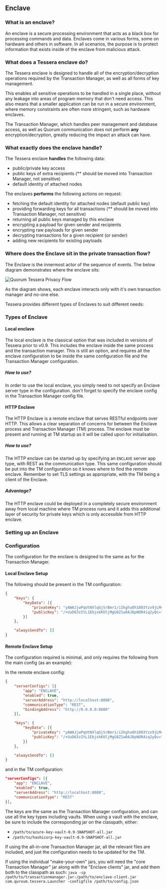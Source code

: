 ## Enclave

### What is an enclave?

An enclave is a secure processing environment that acts as a black box for processing commands and data. Enclaves come in various forms, some on hardware and others in software. In all scenarios, the purpose is to protect information that exists inside of the enclave from malicious attack.

### What does a Tessera enclave do?

The Tessera enclave is designed to handle all of the encryption/decryption operations required by the Transaction Manager, as well as all forms of key management.

This enables all sensitive operations to be handled in a single place, without any leakage into areas of program memory that don't need access. This also means that a smaller application can be run in a secure environment, where memory constraints are often more stringent, such as hardware enclaves.

The Transaction Manager, which handles peer management and database access, as well as Quorum communication does not perform **any** encryption/decryption, greatly reducing the impact an attack can have.

### What exactly does the enclave handle?

The Tessera enclave **handles** the following data:

- public/private key access
- public keys of extra recipients (** should be moved into Transaction Manager, not sensitive)
- default identity of attached nodes

The enclaves **performs** the following actions on request:

- fetching the default identity for attached nodes (default public key)
- providing forwarding keys for all transactions (** should be moved into Transaction Manager, not sensitive)
- returning all public keys managed by this enclave
- encrypting a payload for given sender and recipients
- encrypting raw payloads for given sender
- decrypting transactions for a given recipient (or sender)
- adding new recipients for existing payloads

### Where does the Enclave sit in the private transaction flow?

The Enclave is the innermost actor of the sequence of events. The below diagram demonstrates where the enclave sits:

![Quorum Tessera Privacy Flow](https://github.com/jpmorganchase/tessera/raw/master/Tessera%20Privacy%20flow.jpeg)

As the diagram shows, each enclave interacts only with it's own transaction manager and no-one else.

Tessera provides different types of Enclaves to suit different needs:

### Types of Enclave

#### Local enclave
The local enclave is the classical option that was included in versions of Tessera prior to v0.9. This includes the enclave inside the same process and the transaction manager. This is still an option, and requires all the enclave configuration to be inside the same configuration file and the Transaction Manager configuration.

##### How to use?
In order to use the local enclave, you simply need to not specify an Enclave server type in the configuration. don't forget to specify the enclave config in the Transaction Manager config file.


#### HTTP Enclave
The HTTP Enclave is a remote enclave that serves RESTful endpoints over HTTP. This allows a clear separation of concerns for between the Enclave process and Transaction Manager (TM) process. The enclave must be present and running at TM startup as it will be called upon for initialisation.

##### How to use?
The HTTP enclave can be started up by specifying an `ENCLAVE` server app type, with REST as the communication type. This same configuration should be put into the TM configuration so it knows where to find the remote enclave. Remember to set TLS settings as appropriate, with the TM being a client of the Enclave.

##### Advantage?
The HTTP enclave could be deployed in a completely secure environment away from local machine where TM process runs and it adds this additional layer of security for private keys which is only accessible from HTTP enclave.


### Setting up an Enclave

### Configuration

The configuration for the enclave is designed to the same as for the Transaction Manager.

#### Local Enclave Setup
The following should be present in the TM configuration:
```json
{
    "keys": {
        "keyData": [{
            "privateKey": "yAWAJjwPqUtNVlqGjSrBmr1/iIkghuOh1803Yzx9jLM=",
            "publicKey": "/+UuD63zItL1EbjxkKUljMgG8Z1w0AJ8pNOR4iq2yQc="
        }]
    },

    "alwaysSendTo": []
}
```
 
#### Remote Enclave Setup
The configuration required is minimal, and only requires the following from the main config (as an example):

In the remote enclave config:
```json
{
    "serverConfigs": [{
        "app": "ENCLAVE",
        "enabled": true,
        "serverAddress": "http://localhost:8080",
        "communicationType": "REST",
        "bindingAddress": "http://0.0.0.0:8080"
    }],

    "keys": {
        "keyData": [{
            "privateKey": "yAWAJjwPqUtNVlqGjSrBmr1/iIkghuOh1803Yzx9jLM=",
            "publicKey": "/+UuD63zItL1EbjxkKUljMgG8Z1w0AJ8pNOR4iq2yQc="
        }]
    },

    "alwaysSendTo": []
}
```

and in the TM configuration:
```json
"serverConfigs": [{
    "app": "ENCLAVE",
    "enabled": true,
    "serverAddress": "http://localhost:8080",
    "communicationType": "REST"
}],
```
The keys are the same as the Transaction Manager configuration, and can use all the key types including vaults.  When using a vault with the enclave, be sure to include the corresponding jar on the classpath, either:

* `/path/to/azure-key-vault-0.9-SNAPSHOT-all.jar`
* `/path/to/hashicorp-key-vault-0.9-SNAPSHOT-all.jar`

If using the all-in-one Transaction Manager jar, all the relevant files are included, and just the configuration needs to be updated for the TM.

If using the individual "make-your-own" jars, you will need the "core Transaction Manager" jar along with the "Enclave clients" jar, and add them both to the classpath as such: `java -cp /path/to/transactionmanager.jar:/path/to/enclave-client.jar com.quroum.tessera.Launcher -configfile /path/to/config.json`

